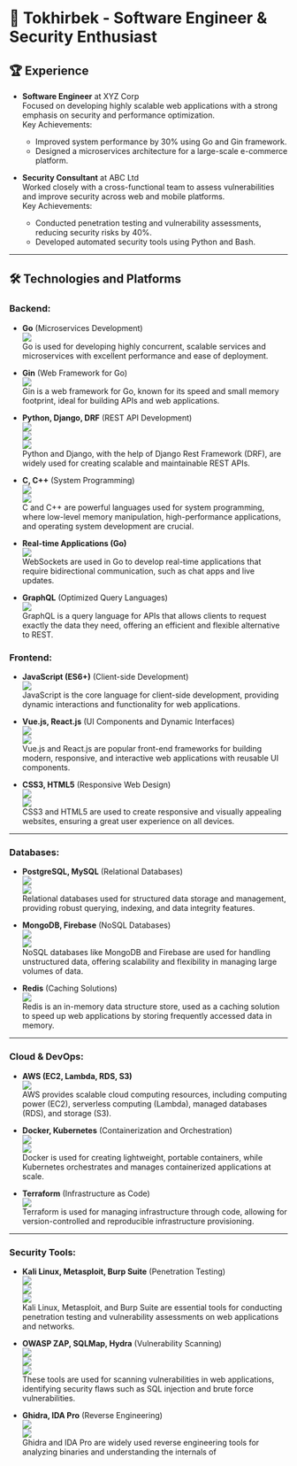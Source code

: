 # 🚀 Tokhirbek - Software Engineer & Security Enthusiast

## 🏆 Experience

- **Software Engineer** at XYZ Corp  
  Focused on developing highly scalable web applications with a strong emphasis on security and performance optimization.  
  Key Achievements: 
  - Improved system performance by 30% using Go and Gin framework.  
  - Designed a microservices architecture for a large-scale e-commerce platform.

- **Security Consultant** at ABC Ltd  
  Worked closely with a cross-functional team to assess vulnerabilities and improve security across web and mobile platforms.  
  Key Achievements: 
  - Conducted penetration testing and vulnerability assessments, reducing security risks by 40%.  
  - Developed automated security tools using Python and Bash.

---

## 🛠 Technologies and Platforms

### Backend:
- **Go** (Microservices Development)  
  <img src="https://img.shields.io/badge/Go-00ADD8?style=for-the-badge&logo=go&logoColor=white"/>  
  Go is used for developing highly concurrent, scalable services and microservices with excellent performance and ease of deployment.
  
- **Gin** (Web Framework for Go)  
  <img src="https://img.shields.io/badge/Gin_Gonic-00ADD8?style=for-the-badge&logo=go&logoColor=white"/>  
  Gin is a web framework for Go, known for its speed and small memory footprint, ideal for building APIs and web applications.

- **Python, Django, DRF** (REST API Development)  
  <img src="https://img.shields.io/badge/Python-3776AB?style=for-the-badge&logo=python&logoColor=white"/>  
  <img src="https://img.shields.io/badge/Django-092E20?style=for-the-badge&logo=django&logoColor=white"/>  
  <img src="https://img.shields.io/badge/DRF-red?style=for-the-badge&logo=django&logoColor=white"/>  
  Python and Django, with the help of Django Rest Framework (DRF), are widely used for creating scalable and maintainable REST APIs.

- **C, C++** (System Programming)  
  <img src="https://img.shields.io/badge/C-00599C?style=for-the-badge&logo=c&logoColor=white"/>  
  <img src="https://img.shields.io/badge/C%2B%2B-00599C?style=for-the-badge&logo=cplusplus&logoColor=white"/>  
  C and C++ are powerful languages used for system programming, where low-level memory manipulation, high-performance applications, and operating system development are crucial.

- **Real-time Applications (Go)**  
  <img src="https://img.shields.io/badge/WebSocket-2E86C1?style=for-the-badge&logo=websocket&logoColor=white"/>  
  WebSockets are used in Go to develop real-time applications that require bidirectional communication, such as chat apps and live updates.

- **GraphQL** (Optimized Query Languages)  
  <img src="https://img.shields.io/badge/GraphQL-E10098?style=for-the-badge&logo=graphql&logoColor=white"/>  
  GraphQL is a query language for APIs that allows clients to request exactly the data they need, offering an efficient and flexible alternative to REST.

### Frontend:
- **JavaScript (ES6+)** (Client-side Development)  
  <img src="https://img.shields.io/badge/JavaScript-F7DF1E?style=for-the-badge&logo=javascript&logoColor=black"/>  
  JavaScript is the core language for client-side development, providing dynamic interactions and functionality for web applications.

- **Vue.js, React.js** (UI Components and Dynamic Interfaces)  
  <img src="https://img.shields.io/badge/Vue.js-4FC08D?style=for-the-badge&logo=vue.js&logoColor=white"/>  
  <img src="https://img.shields.io/badge/React-61DAFB?style=for-the-badge&logo=react&logoColor=black"/>  
  Vue.js and React.js are popular front-end frameworks for building modern, responsive, and interactive web applications with reusable UI components.

- **CSS3, HTML5** (Responsive Web Design)  
  <img src="https://img.shields.io/badge/CSS3-1572B6?style=for-the-badge&logo=css3&logoColor=white"/>  
  <img src="https://img.shields.io/badge/HTML5-E34F26?style=for-the-badge&logo=html5&logoColor=white"/>  
  CSS3 and HTML5 are used to create responsive and visually appealing websites, ensuring a great user experience on all devices.

---

### Databases:
- **PostgreSQL, MySQL** (Relational Databases)  
  <img src="https://img.shields.io/badge/PostgreSQL-336791?style=for-the-badge&logo=postgresql&logoColor=white"/>  
  <img src="https://img.shields.io/badge/MySQL-4479A1?style=for-the-badge&logo=mysql&logoColor=white"/>  
  Relational databases used for structured data storage and management, providing robust querying, indexing, and data integrity features.

- **MongoDB, Firebase** (NoSQL Databases)  
  <img src="https://img.shields.io/badge/MongoDB-47A248?style=for-the-badge&logo=mongodb&logoColor=white"/>  
  <img src="https://img.shields.io/badge/Firebase-FFCB2F?style=for-the-badge&logo=firebase&logoColor=white"/>  
  NoSQL databases like MongoDB and Firebase are used for handling unstructured data, offering scalability and flexibility in managing large volumes of data.

- **Redis** (Caching Solutions)  
  <img src="https://img.shields.io/badge/Redis-DC382D?style=for-the-badge&logo=redis&logoColor=white"/>  
  Redis is an in-memory data structure store, used as a caching solution to speed up web applications by storing frequently accessed data in memory.

---

### Cloud & DevOps:
- **AWS (EC2, Lambda, RDS, S3)**  
  <img src="https://img.shields.io/badge/Amazon_AWS-232F3E?style=for-the-badge&logo=amazonaws&logoColor=white"/>  
  AWS provides scalable cloud computing resources, including computing power (EC2), serverless computing (Lambda), managed databases (RDS), and storage (S3).
  
- **Docker, Kubernetes** (Containerization and Orchestration)  
  <img src="https://img.shields.io/badge/Docker-2496ED?style=for-the-badge&logo=docker&logoColor=white"/>  
  <img src="https://img.shields.io/badge/Kubernetes-326CE5?style=for-the-badge&logo=kubernetes&logoColor=white"/>  
  Docker is used for creating lightweight, portable containers, while Kubernetes orchestrates and manages containerized applications at scale.

- **Terraform** (Infrastructure as Code)  
  <img src="https://img.shields.io/badge/Terraform-7B42BC?style=for-the-badge&logo=terraform&logoColor=white"/>  
  Terraform is used for managing infrastructure through code, allowing for version-controlled and reproducible infrastructure provisioning.

---

### Security Tools:
- **Kali Linux, Metasploit, Burp Suite** (Penetration Testing)  
  <img src="https://img.shields.io/badge/Kali_Linux-557C94?style=for-the-badge&logo=kali&logoColor=white"/>  
  <img src="https://img.shields.io/badge/Metasploit-FF0000?style=for-the-badge&logo=metasploit&logoColor=white"/>  
  <img src="https://img.shields.io/badge/Burp_Suite-FE5722?style=for-the-badge&logo=burp&logoColor=white"/>  
  Kali Linux, Metasploit, and Burp Suite are essential tools for conducting penetration testing and vulnerability assessments on web applications and networks.

- **OWASP ZAP, SQLMap, Hydra** (Vulnerability Scanning)  
  <img src="https://img.shields.io/badge/OWASP_ZAP-9100D3?style=for-the-badge&logo=owasp&logoColor=white"/>  
  <img src="https://img.shields.io/badge/SQLMap-1D69E0?style=for-the-badge&logo=sqlmap&logoColor=white"/>  
  <img src="https://img.shields.io/badge/Hydra-515151?style=for-the-badge&logo=hydra&logoColor=white"/>  
  These tools are used for scanning vulnerabilities in web applications, identifying security flaws such as SQL injection and brute force vulnerabilities.

- **Ghidra, IDA Pro** (Reverse Engineering)  
  <img src="https://img.shields.io/badge/Ghidra-8B2CFF?style=for-the-badge&logo=ghidra&logoColor=white"/>  
  <img src="https://img.shields.io/badge/IDA_Pro-1C1C1C?style=for-the-badge&logo=idapro&logoColor=white"/>  
  Ghidra and IDA Pro are widely used reverse engineering tools for analyzing binaries and understanding the internals of
